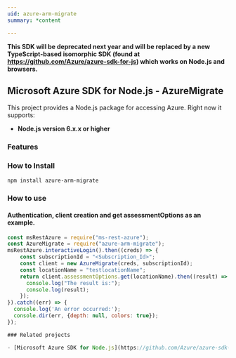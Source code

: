 ```yaml
---
uid: azure-arm-migrate
summary: *content

---
```

**This SDK will be deprecated next year and will be replaced by a new TypeScript-based isomorphic SDK (found at https://github.com/Azure/azure-sdk-for-js) which works on Node.js and browsers.**
## Microsoft Azure SDK for Node.js - AzureMigrate
This project provides a Node.js package for accessing Azure. Right now it supports:
- **Node.js version 6.x.x or higher**

### Features


### How to Install

```bash
npm install azure-arm-migrate
```

### How to use

#### Authentication, client creation and get assessmentOptions as an example.

```javascript
const msRestAzure = require("ms-rest-azure");
const AzureMigrate = require("azure-arm-migrate");
msRestAzure.interactiveLogin().then((creds) => {
    const subscriptionId = "<Subscription_Id>";
    const client = new AzureMigrate(creds, subscriptionId);
    const locationName = "testlocationName";
    return client.assessmentOptions.get(locationName).then((result) => {
      console.log("The result is:");
      console.log(result);
    });
}).catch((err) => {
  console.log('An error occurred:');
  console.dir(err, {depth: null, colors: true});
});

### Related projects

- [Microsoft Azure SDK for Node.js](https://github.com/Azure/azure-sdk-for-node)
